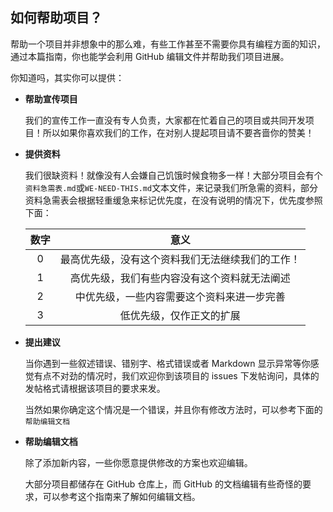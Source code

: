 ## 如何帮助项目？

帮助一个项目并非想象中的那么难，有些工作甚至不需要你具有编程方面的知识，通过本篇指南，你也能学会利用 GitHub 编辑文件并帮助我们项目进展。

你知道吗，其实你可以提供：

* **帮助宣传项目**

    我们的宣传工作一直没有专人负责，大家都在忙着自己的项目或共同开发项目！所以如果你喜欢我们的工作，在对别人提起项目请不要吝啬你的赞美！

* **提供资料**

    我们很缺资料！就像没有人会嫌自己饥饿时候食物多一样！大部分项目会有个`资料急需表.md`或`WE-NEED-THIS.md`文本文件，来记录我们所急需的资料，部分资料急需表会根据轻重缓急来标记优先度，在没有说明的情况下，优先度参照下面：

    |数字|意义|
    |:--:|:--:|
    |0|最高优先级，没有这个资料我们无法继续我们的工作！|
    |1|高优先级，我们有些内容没有这个资料就无法阐述|
    |2|中优先级，一些内容需要这个资料来进一步完善|
    |3|低优先级，仅作正文的扩展|

* **提出建议**

    当你遇到一些叙述错误、错别字、格式错误或者 Markdown 显示异常等你感觉有点不对劲的情况时，我们欢迎你到该项目的 issues 下发帖询问，具体的发帖格式请根据该项目的要求来发。

    当然如果你确定这个情况是一个错误，并且你有修改方法时，可以参考下面的`帮助编辑文档`

* **帮助编辑文档**

    除了添加新内容，一些你愿意提供修改的方案也欢迎编辑。

    大部分项目都储存在 GitHub 仓库上，而 GitHub 的文档编辑有些奇怪的要求，可以参考这个指南来了解如何编辑文档。